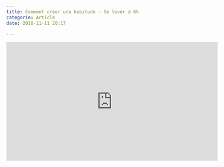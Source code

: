 ```yaml
---
title: Comment créer une habitude - Se lever à 6h
categorie: Article
date: 2018-11-11 20:17

---
```

<div class="videoWrapper">
  <iframe width="560" height="315" src="https://www.youtube-nocookie.com/embed/3kbdGHavGKg" frameborder="0" allow="accelerometer; encrypted-media;" allowfullscreen></iframe>
</div>
